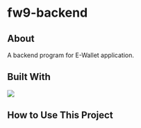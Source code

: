 # fw9-backend

## About
A backend program for E-Wallet application.

## Built With
![](https://nodejs.org/en/)

## How to Use This Project




